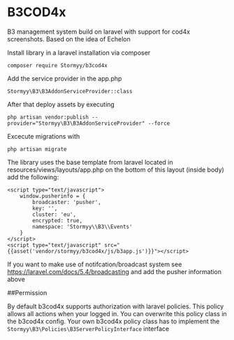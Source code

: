# B3COD4x
B3 management system build on laravel with support for cod4x screenshots. Based on the idea of Echelon

Install library in a laravel installation via composer

```composer require Stormyy/b3cod4x```

Add the service provider in the app.php

```Stormyy\B3\B3AddonServiceProvider::class```

After that deploy assets by executing

```php artisan vendor:publish --provider="Stormyy\B3\B3AddonServiceProvider" --force```

Excecute migrations with 

```php artisan migrate```


The library uses the base template from laravel located in resources/views/layouts/app.php on the bottom of this layout (inside body) add the following: 

```
<script type="text/javascript">
    window.pusherinfo = {
        broadcaster: 'pusher',
        key: '',
        cluster: 'eu',
        encrypted: true,
        namespace: 'Stormyy\\B3\\Events'
    }
</script>
<script type="text/javascript" src="{{asset('vendor/stormyy/b3cod4x/js/b3app.js')}}"></script>
```

If you want to make use of notifcation/broadcast system see https://laravel.com/docs/5.4/broadcasting and add the pusher information above

##Permission

By default b3cod4x supports authorization with laravel policies. This policy allows all actions when your logged in. You can overwrite this policy class in the b3cod4x config. Your own b3cod4x policy class has to implement the ```Stormyy\B3\Policies\B3ServerPolicyInterface``` interface
